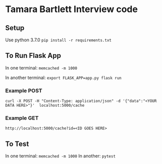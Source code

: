 # Tamara Bartlett Interview code

## Setup
Use python 3.7.0
`pip install -r requirements.txt`

## To Run Flask App
In one terminal:
`memcached -m 1000`

In another terminal:
`export FLASK_APP=app.py
 flask run`

### Example POST
`curl -X POST -H "Content-Type: application/json" -d '{"data":"<YOUR DATA HERE>"}'  localhost:5000/cache`

### Example GET
`http://localhost:5000/cache?id=<ID GOES HERE>`

## To Test
In one terminal: `memcached -m 1000`
In another: `pytest`
